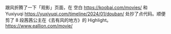 <p>跟风折腾了一下「观影」页面，在  空白 <a href="https://koobai.com/movies/" target="_blank" rel="nofollow noopener" translate="no"><span class="invisible">https://</span><span class="">koobai.com/movies/</span><span class="invisible"></span></a> 和 Yuxiyuqi <a href="https://yuxiyuqi.com/timeline/2024/01/douban/" target="_blank" rel="nofollow noopener" translate="no"><span class="invisible">https://</span><span class="ellipsis">yuxiyuqi.com/timeline/2024/01/</span><span class="invisible">douban/</span></a> 处抄了点代码。顺便剪了 8 段茜茜公主在《去有风的地方》的 Highlight。<br /><a href="https://www.eallion.com/movie/" target="_blank" rel="nofollow noopener" translate="no"><span class="invisible">https://www.</span><span class="">eallion.com/movie/</span><span class="invisible"></span></a></p>